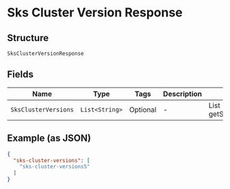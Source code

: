 
# Sks Cluster Version Response

## Structure

`SksClusterVersionResponse`

## Fields

| Name | Type | Tags | Description | Getter | Setter |
|  --- | --- | --- | --- | --- | --- |
| `SksClusterVersions` | `List<String>` | Optional | - | List<String> getSksClusterVersions() | setSksClusterVersions(List<String> sksClusterVersions) |

## Example (as JSON)

```json
{
  "sks-cluster-versions": [
    "sks-cluster-versions5"
  ]
}
```

